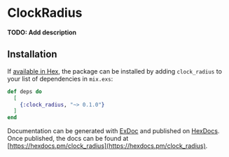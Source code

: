 # ClockRadius

**TODO: Add description**

## Installation

If [available in Hex](https://hex.pm/docs/publish), the package can be installed
by adding `clock_radius` to your list of dependencies in `mix.exs`:

```elixir
def deps do
  [
    {:clock_radius, "~> 0.1.0"}
  ]
end
```

Documentation can be generated with [ExDoc](https://github.com/elixir-lang/ex_doc)
and published on [HexDocs](https://hexdocs.pm). Once published, the docs can
be found at [https://hexdocs.pm/clock_radius](https://hexdocs.pm/clock_radius).

